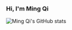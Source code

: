 ### Hi, I'm Ming Qi



![Ming Qi's GitHub stats](https://github-readme-stats.vercel.app/api?username=lawmingqi&show_icons=true&bg_color=b38bff)
